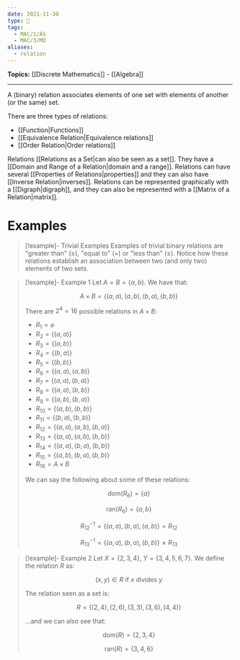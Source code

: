 ```yaml
---
date: 2021-11-30
type: 🧠
tags:
  - MAC/1/ÁS
  - MAC/3/MD
aliases:
  - relation
---
```


**Topics:** [[Discrete Mathematics]] - [[Algebra]]

---

A (binary) relation associates elements of one set with elements of another (or the same) set.

There are three types of relations:

- [[Function|Functions]]
- [[Equivalence Relation|Equivalence relations]]
- [[Order Relation|Order relations]]

Relations [[Relations as a Set|can also be seen as a set]]. They have a [[Domain and Range of a Relation|domain and a range]]. Relations can have several [[Properties of Relations|properties]] and they can also have [[Inverse Relation|inverses]]. Relations can be represented graphically with a [[Digraph|digraph]], and they can also be represented with a [[Matrix of a Relation|matrix]].

# Examples

> [!example]- Trivial Examples
> Examples of trivial binary relations are "greater than" ($\geq$), "equal to" ($=$) or "less than" ($\leq$). Notice how these relations establish an association between two (and only two) elements of two sets.

> [!example]- Example 1
> Let $A = B = \{a, b\}$. We have that:
>
> $$
> A \times B = \{(a,a), (a,b), (b,a), (b,b)\}
> $$
>
> There are $2^{4}=16$ possible relations in $A \times B$:
>
> - $R_{1}=\varnothing$
> - $R_{2}=\{(a,a)\}$
> - $R_{3}=\{(a,b)\}$
> - $R_{4}=\{(b,a)\}$
> - $R_{5}=\{(b,b)\}$
> - $R_{6}=\{(a,a), (a,b)\}$
> - $R_{7}=\{(a,a), (b,a)\}$
> - $R_{8}=\{(a,a), (b,b)\}$
> - $R_{9}=\{(a,b), (b,a)\}$
> - $R_{10}=\{(a,b), (b,b)\}$
> - $R_{11}=\{(b,a), (b,b)\}$
> - $R_{12}=\{(a,a), (a,b), (b,a)\}$
> - $R_{13}=\{(a,a), (a,b), (b,b)\}$
> - $R_{14}=\{(a,a), (b,a), (b,b)\}$
> - $R_{15}=\{(a,b), (b,a), (b,b)\}$
> - $R_{16}=A \times B$
>
> We can say the following about some of these relations:
>
> $$
> \text{dom}(R_{6})=\{a\}
> $$
>
> $$
> \text{ran}(R_{6})=\{a,b\}
> $$
>
> $$
> R^{-1}_{12} = \{(a,a), (b,a), (a,b)\} = R_{12}
> $$
>
> $$
> R^{-1}_{13} = \{(a,a), (b,a), (b,b)\} \neq R_{13}
> $$

> [!example]- Example 2
> Let $X = \{2, 3, 4\}$, $Y=\{3,4,5,6,7\}$. We define the relation $R$ as:
>
> $$
> (x,y) \in R \text{ if } x \text{ divides } y
> $$
>
> The relation seen as a set is:
>
> $$
> R = \{(2,4), (2,6), (3,3), (3,6), (4,4)\}
> $$
>
> …and we can also see that:
>
> $$
> \text{dom}(R)=\{2,3,4\}
> $$
>
> $$
> \text{ran}(R)=\{3,4,6\}
> $$
